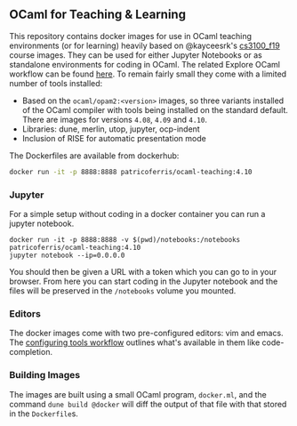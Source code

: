 OCaml for Teaching & Learning
-----------------------------

This repository contains docker images for use in OCaml teaching environments (or for learning) heavily based on @kayceesrk's [cs3100_f19](https://github.com/kayceesrk/cs3100_f19) course images. They can be used for either Jupyter Notebooks or as standalone environments for coding in OCaml. The related Explore OCaml workflow can be found [here](https://ocaml-explore.netlify.app/workflows/teaching-and-data-science/). To remain fairly small they come with a limited number of tools installed: 

  - Based on the `ocaml/opam2:<version>` images, so three variants installed of the OCaml compiler with tools being installed on the standard default. There are images for versions `4.08`, `4.09` and `4.10`.
  - Libraries: dune, merlin, utop, jupyter, ocp-indent
  - Inclusion of RISE for automatic presentation mode

The Dockerfiles are available from dockerhub: 

```sh
docker run -it -p 8888:8888 patricoferris/ocaml-teaching:4.10
```

### Jupyter 

For a simple setup without coding in a docker container you can run a jupyter notebook. 

```
docker run -it -p 8888:8888 -v $(pwd)/notebooks:/notebooks patricoferris/ocaml-teaching:4.10
jupyter notebook --ip=0.0.0.0 
```

You should then be given a URL with a token which you can go to in your browser. From here you can start coding in the Jupyter notebook and the files will be preserved in the `/notebooks` volume you mounted. 

### Editors 

The docker images come with two pre-configured editors: vim and emacs. The [configuring tools workflow](https://ocaml-explore.netlify.app/workflows/configuring-ocaml-tools-for-your-editor/) outlines what's available in them like code-completion.

### Building Images 

The images are built using a small OCaml program, `docker.ml`, and the command `dune build @docker` will diff the output of that file with that stored in the `Dockerfile`s. 